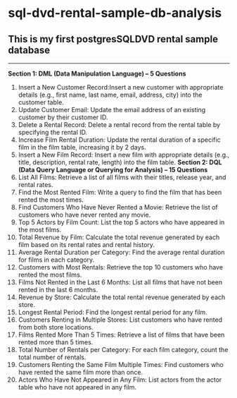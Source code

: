 # sql-dvd-rental-sample-db-analysis
## This is my first postgresSQLDVD rental sample database
---
**Section 1: DML (Data Manipulation Language) – 5 Questions**
1. Insert a New Customer Record:Insert a new customer with appropriate details (e.g., first name, last name, email, address, city) into the customer table.
2. Update Customer Email: Update the email address of an existing customer by their customer ID.
3. Delete a Rental Record: Delete a rental record from the rental table by specifying the rental ID.
4. Increase Film Rental Duration: Update the rental duration of a specific film in the film table, increasing it by 2 days.
5. Insert a New Film Record: Insert a new film with appropriate details (e.g., title, description, rental rate, length) into the film table.
**Section 2: DQL (Data Query Language or Querying for Analysis) – 15 Questions**
1. List All Films: Retrieve a list of all films with their titles, release year, and rental rates.
2. Find the Most Rented Film: Write a query to find the film that has been rented the most times.
3. Find Customers Who Have Never Rented a Movie: Retrieve the list of customers who have never rented any movie.
4. Top 5 Actors by Film Count: List the top 5 actors who have appeared in the most films.
5. Total Revenue by Film: Calculate the total revenue generated by each film based on its rental rates and rental history.
6. Average Rental Duration per Category: Find the average rental duration for films in each category.
7. Customers with Most Rentals: Retrieve the top 10 customers who have rented the most films.
8. Films Not Rented in the Last 6 Months: List all films that have not been rented in the last 6 months.
9. Revenue by Store: Calculate the total rental revenue generated by each store.
10. Longest Rental Period: Find the longest rental period for any film.
11. Customers Renting in Multiple Stores: List customers who have rented from both store locations.
12. Films Rented More Than 5 Times: Retrieve a list of films that have been rented more than 5 times.
13. Total Number of Rentals per Category: For each film category, count the total number of rentals.
14. Customers Renting the Same Film Multiple Times: Find customers who have rented the same film more than once.
15. Actors Who Have Not Appeared in Any Film: List actors from the actor table who have not appeared in any film.






